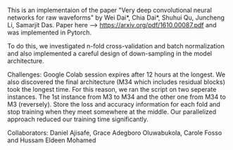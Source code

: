 This is an implementaion of the paper "Very deep convolutional neural networks for raw waveforms" by Wei Dai*, Chia Dai*, Shuhui Qu, Juncheng Li, Samarjit Das. Paper here --> https://arxiv.org/pdf/1610.00087.pdf and was implemented in Pytorch.

To do this, we investigated n-fold cross-validation and batch normalization and also implemented a careful design of down-sampling in the model architecture.

Challenges: Google Colab session expires after 12 hours at the longest. We also discovered the final architecture (M34 which includes residual blocks)  took the longest time. For this reason, we ran the script on two seperate instances. The 1st instance from M3 to M34 and the other one from M34 to M3 (reversely). Store the loss and accuracy information for each fold and stop training when they meet somewhere at the middle. Our parallelized approach reduced our training time significantly.


Collaborators:
Daniel Ajisafe, Grace Adegboro Oluwabukola, Carole Fosso and Hussam Eldeen Mohamed


 
